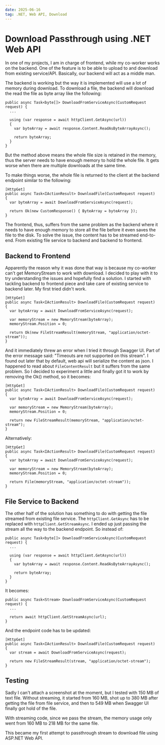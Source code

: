 ```yaml
---
date: 2025-06-16
tag: .NET, Web API, Download
---
```


# Download Passthrough using .NET Web API

In one of my projects, I am in charge of frontend, while my co-worker works on the backend. One of the feature is to be able to upload to and download from existing service/API. Basically, our backend will act as a middle man. 

The backend is working but the way it is implemented will use a lot of memory during download. To download a file, the backend will download the read the file as byte array like the following:

```
public async Task<byte[]> DownloadFromServiceAsync(CustomRequest request) {
  ...

  using (var response = await httpClient.GetAsync(url)) 
  {
    var byteArray = await response.Content.ReadAsByteArrayAsync();

    return byteArray;
  }
}
```

But the method above means the whole file size is retained in the memory, thus the server needs to have enough memory to hold the whole file. It gets worse when there are multiple downloads at the same time.

To make things worse, the whole file is returned to the client at the backend endpoint similar to the following:

```
[HttpGet]
public async Task<IActionResult> DownloadFile(CustomRequest request)
{
  var byteArray = await DownloadFromServiceAsync(request);

  return Ok(new CustomResponse() { ByteArray = byteArray });
}
```

The frontend, thus, suffers from the same problem as the backend where it needs to have enough memory to store all the file before it even saves the file to the disk. To solve the issue, the content has to be streamed end-to-end. From existing file service to backend and backend to frontend.

## Backend to Frontend

Apparently the reason why it was done that way is because my co-worker can't get MemoryStream to work with download. I decided to play with it to try understanding the issues and hopefully find a solution. I started with tackling backend to frontend piece and take care of existing service to backend later. My first tried didn't work.

```
[HttpGet]
public async Task<IActionResult> DownloadFile(CustomRequest request)
{
  var byteArray = await DownloadFromServiceAsync(request);

  var memoryStream = new MemoryStream(byteArray);
  memoryStream.Position = 0;

  return Ok(new FileStreamResult(memoryStream, "application/octet-stream"));
}
```

And it immediately threw an error when I tried it through Swagger UI. Part of the error message said: "Timeouts are not supported on this stream". I found out later that by default, web api will serialize the content as json. I happened to read about `FileContentResult` but it suffers from the same problem. So I decided to experiment a little and finally got it to work by removing the Ok() method, so it becomes:

```
[HttpGet]
public async Task<IActionResult> DownloadFile(CustomRequest request)
{
  var byteArray = await DownloadFromServiceAsync(request);

  var memoryStream = new MemoryStream(byteArray);
  memoryStream.Position = 0;

  return new FileStreamResult(memoryStream, "application/octet-stream");
}
```

Alternatively:

```
[HttpGet]
public async Task<IActionResult> DownloadFile(CustomRequest request)
{
  var byteArray = await DownloadFromServiceAsync(request);

  var memoryStream = new MemoryStream(byteArray);
  memoryStream.Position = 0;

  return File(memoryStream, "application/octet-stream"));
}
```

## File Service to Backend

The other half of the solution has something to do with getting the file streamed from existing file service. The `httpClient.GetAsync` has to be replaced with `httpClient.GetStreamAsync`. I ended up just passing the stream all the way to the backend endpoint. So instead of:

```
public async Task<byte[]> DownloadFromServiceAsync(CustomRequest request) {
  ...

  using (var response = await httpClient.GetAsync(url)) 
  {
    var byteArray = await response.Content.ReadAsByteArrayAsync();

    return byteArray;
  }
}
```

It becomes:

```
public async Task<Stream> DownloadFromServiceAsync(CustomRequest request) {
  ...

  return await httpClient.GetStreamAsync(url);
}
```

And the endpoint code has to be updated:

```
[HttpGet]
public async Task<IActionResult> DownloadFile(CustomRequest request)
{
  var stream = await DownloadFromServiceAsync(request);

  return new FileStreamResult(stream, "application/octet-stream");
}
```

## Testing

Sadly I can't attach a screenshot at the moment, but I tested with 150 MB of text file. Without streaming, it started from 160 MB, shot up to 380 MB after getting the file from file service, and then to 549 MB when Swagger UI finally got hold of the file.

With streaming code, since we pass the stream, the memory usage only went from 160 MB to 218 MB for the same file.

This became my first attempt to passthrough stream to download file using ASP.NET Web API.